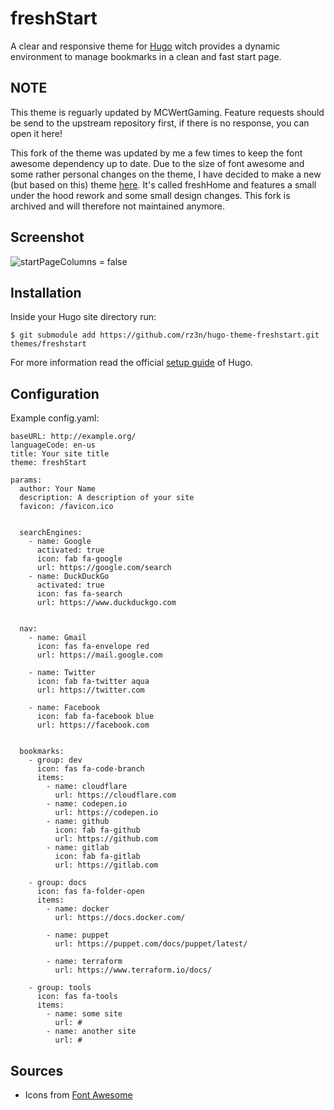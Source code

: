 # freshStart
A clear and responsive theme for [Hugo](//gohugo.io/) witch provides a dynamic environment to manage bookmarks in a clean and fast start page.

## NOTE
This theme is reguarly updated by MCWertGaming. Feature requests should be send to the upstream repository first, if there is no response, you can open it here!

This fork of the theme was updated by me a few times to keep the font awesome dependency up to date. Due to the size of font awesome and some rather personal changes on the theme, I have decided to make a new (but based on this) theme [here](https://github.com/MCWertGaming/hugo-theme-freshHome). It's called freshHome and features a small under the hood rework and some small design changes. This fork is archived and will therefore not maintained anymore.


## Screenshot
![startPageColumns = false](https://raw.githubusercontent.com/rz3n/hugo-theme-freshstart/master/images/screenshot.png)


## Installation
Inside your Hugo site directory run:
```
$ git submodule add https://github.com/rz3n/hugo-theme-freshstart.git themes/freshstart
```
For more information read the official [setup guide](//gohugo.io/overview/installing/) of Hugo.


## Configuration
Example config.yaml:
```
baseURL: http://example.org/
languageCode: en-us
title: Your site title
theme: freshStart

params:
  author: Your Name
  description: A description of your site
  favicon: /favicon.ico


  searchEngines:
    - name: Google
      activated: true
      icon: fab fa-google
      url: https://google.com/search
    - name: DuckDuckGo
      activated: true
      icon: fas fa-search
      url: https://www.duckduckgo.com


  nav:
    - name: Gmail
      icon: fas fa-envelope red
      url: https://mail.google.com

    - name: Twitter
      icon: fab fa-twitter aqua
      url: https://twitter.com
    
    - name: Facebook
      icon: fab fa-facebook blue
      url: https://facebook.com


  bookmarks:
    - group: dev
      icon: fas fa-code-branch
      items:
        - name: cloudflare
          url: https://cloudflare.com
        - name: codepen.io
          url: https://codepen.io
        - name: github
          icon: fab fa-github
          url: https://github.com
        - name: gitlab
          icon: fab fa-gitlab
          url: https://gitlab.com

    - group: docs
      icon: fas fa-folder-open
      items:
        - name: docker
          url: https://docs.docker.com/

        - name: puppet
          url: https://puppet.com/docs/puppet/latest/

        - name: terraform
          url: https://www.terraform.io/docs/
    
    - group: tools
      icon: fas fa-tools
      items:
        - name: some site
          url: #
        - name: another site
          url: #

```

## Sources
* Icons from [Font Awesome](https://fontawesome.com/icons?d=gallery)
